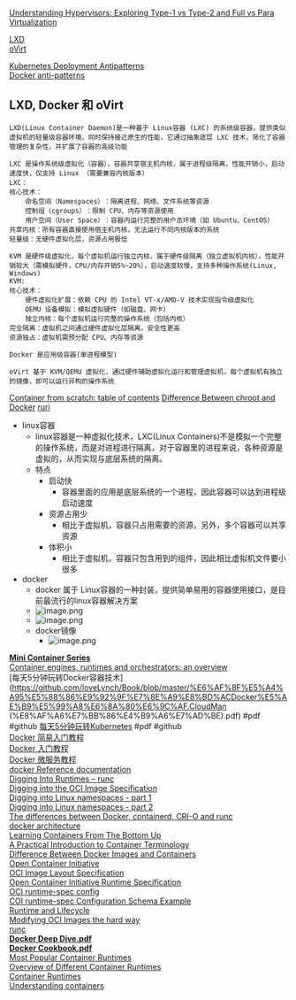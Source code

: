 
[Understanding Hypervisors: Exploring Type-1 vs Type-2 and Full vs Para Virtualization](https://medium.com/@ravipatel.it/understanding-hypervisors-exploring-type-1-vs-type-2-and-full-vs-para-virtualization-71b4dad9abd9)  

[LXD](https://documentation.ubuntu.com/lxd/en/stable-5.21/explanation/)  
[oVirt](https://www.ovirt.org/)  

[Kubernetes Deployment Antipatterns](https://codefresh.io/blog/kubernetes-antipatterns-1/)  
[Docker anti-patterns](https://codefresh.io/blog/docker-anti-patterns/)  

## LXD, Docker 和 oVirt
```
LXD(Linux Container Daemon)是一种基于 Linux容器 (LXC) 的系统级容器，提供类似虚拟机的轻量级容器环境，同时保持接近原生的性能，它通过抽象底层 LXC 技术，简化了容器管理的复杂性，并扩展了容器的高级功能

LXC 是操作系统级虚拟化（容器），容器共享宿主机内核，属于进程级隔离，性能开销小，启动速度快，仅支持 Linux （需要兼容内核版本）
LXC：
​核心技术：
	​命名空间（Namespaces）​：隔离进程、网络、文件系统等资源
	​控制组（cgroups）​：限制 CPU、内存等资源使用
	​用户空间（User Space）​：容器内运行完整的用户态环境（如 Ubuntu、CentOS）
​共享内核：所有容器直接使用宿主机内核，无法运行不同内核版本的系统
​轻量级：无硬件虚拟化层，资源占用极低

KVM 是硬件级虚拟化，每个虚拟机运行独立内核，属于硬件级隔离（独立虚拟机内核），性能开销较大（需模拟硬件，CPU/内存开销5%~20%），启动速度较慢，支持多种操作系统(Linux, Windows)
KVM:
核心技术：
	​硬件虚拟化扩展：依赖 CPU 的 Intel VT-x/AMD-V 技术实现指令级虚拟化
	​QEMU 设备模拟：模拟虚拟硬件（如磁盘、网卡）
	​独立内核：每个虚拟机运行完整的操作系统（包括内核）
​完全隔离：虚拟机之间通过硬件虚拟化层隔离，安全性更高
​资源独占：虚拟机需预分配 CPU、内存等资源

Docker 是应用级容器(单进程模型)

oVirt 基于 KVM/QEMU 虚拟化，通过硬件辅助虚拟化运行和管理虚拟机，每个虚拟机有独立的镜像，即可以运行异构的操作系统

```


[Container from scratch: table of contents](https://kevinboone.me/containerfromscratch_toc.html)
[Difference Between chroot and Docker](https://www.baeldung.com/ops/chroot-vs-docker)
[ruri](https://github.com/Moe-hacker/ruri)


- linux容器
	- linux容器是一种虚拟化技术，LXC(Linux Containers)不是模拟一个完整的操作系统，而是对进程进行隔离，对于容器里的进程来说，各种资源是虚拟的，从而实现与底层系统的隔离。
	- 特点
		- 启动快
			- 容器里面的应用是底层系统的一个进程，因此容器可以达到进程级启动速度
		- 资源占用少
			- 相比于虚拟机，容器只占用需要的资源。另外，多个容器可以共享资源
		- 体积小
			- 相比于虚拟机，容器只包含用到的组件，因此相比虚拟机文件要小很多
- docker
	- docker 属于 Linux容器的一种封装，提供简单易用的容器使用接口，是目前最流行的linux容器解决方案
	- ![image.png](../assets/image_1673944206041_0.png)
	- ![image.png](../assets/image_1673944266512_0.png)
	- docker镜像
		- ![image.png](../assets/image_1673945888063_0.png)


[**Mini Container Series**](https://hechao.li/2020/06/09/Mini-Container-Series-Part-0-Not-a-Real-Container/)  
[Container engines, runtimes and orchestrators: an overview](https://sarusso.github.io/blog/container-engines-runtimes-orchestrators.html)  
[每天5分钟玩转Docker容器技术](https://github.com/loveLynch/Book/blob/master/%E6%AF%8F%E5%A4%A95%E5%88%86%E9%92%9F%E7%8E%A9%E8%BD%ACDocker%E5%AE%B9%E5%99%A8%E6%8A%80%E6%9C%AF.CloudMan  (%E8%AF%A6%E7%BB%86%E4%B9%A6%E7%AD%BE).pdf) #pdf #github
[每天5分钟玩转Kubernetes](https://github.com/YoungLC/ebooks/blob/master/docker%26K8S/%E6%AF%8F%E5%A4%A95%E5%88%86%E9%92%9F%E7%8E%A9%E8%BD%ACKubernetes.pdf) #pdf #github  
[Docker 简易入门教程](https://iphysresearch.github.io/blog/post/programing/docker-tutorial/)  
[Docker 入门教程](https://www.ruanyifeng.com/blog/2018/02/docker-tutorial.html)  
[Docker 微服务教程](https://www.ruanyifeng.com/blog/2018/02/docker-wordpress-tutorial.html)  
[docker Reference documentation](https://docs.docker.com/reference/)  
[Digging Into Runtimes – runc](https://blog.quarkslab.com/digging-into-runtimes-runc.html)  
[Digging into the OCI Image Specification](https://blog.quarkslab.com/digging-into-the-oci-image-specification.html)  
[Digging into Linux namespaces - part 1](https://blog.quarkslab.com/digging-into-linux-namespaces-part-1.html)  
[Digging into Linux namespaces - part 2](https://blog.quarkslab.com/digging-into-linux-namespaces-part-2.html)  
[The differences between Docker, containerd, CRI-O and runc](https://www.tutorialworks.com/difference-docker-containerd-runc-crio-oci/)  
[docker architecture](https://docs.docker.com/get-started/overview/#docker-architecture)  
[Learning Containers From The Bottom Up](https://iximiuz.com/en/posts/container-learning-path/)  
[A Practical Introduction to Container Terminology](https://developers.redhat.com/blog/2018/02/22/container-terminology-practical-introduction#)  
[Difference Between Docker Images and Containers](https://www.baeldung.com/ops/docker-images-vs-containers)  
[Open Container Initiative](https://github.com/opencontainers/image-spec/blob/main/spec.md#open-container-initiative)  
[OCI Image Layout Specification](https://github.com/opencontainers/image-spec/blob/main/image-layout.md#oci-image-layout-specification)  
[Open Container Initiative Runtime Specification](https://github.com/opencontainers/runtime-spec/blob/main/spec.md)  
[OCI runtime-spec config](https://github.com/opencontainers/runtime-spec/blob/main/config.md#configuration)  
[COI runtime-spec Configuration Schema Example](https://github.com/opencontainers/runtime-spec/blob/main/config.md#configuration-schema-example)  
[Runtime and Lifecycle](https://github.com/opencontainers/runtime-spec/blob/main/runtime.md#lifecycle)  
[Modifying OCI Images the hard way](https://www.justinpolidori.it/posts/20230219_modifying_oci_images_the_hard_way/)  
[runc](https://github.com/opencontainers/runc)  
[**Docker Deep Dive.pdf**](https://github.com/Ameen-Alam/CNC-Docker/blob/master/Docker%20Deep%20Dive.pdf)  
[**Docker Cookbook.pdf**](https://github.com/mr-nsin/references/blob/master/Docker%20Cookbook.pdf)  
[Most Popular Container Runtimes](https://www.cloudraft.io/blog/container-runtimes)  
[Overview of Different Container Runtimes](https://cto.ai/blog/overview-of-different-container-runtimes/)  
[Container Runtimes](https://kubernetes.io/docs/setup/production-environment/container-runtimes/)  
[Understanding containers](https://www.redhat.com/en/topics/containers?extIdCarryOver=true&sc_cid=701f2000001Css5AAC#overview)  